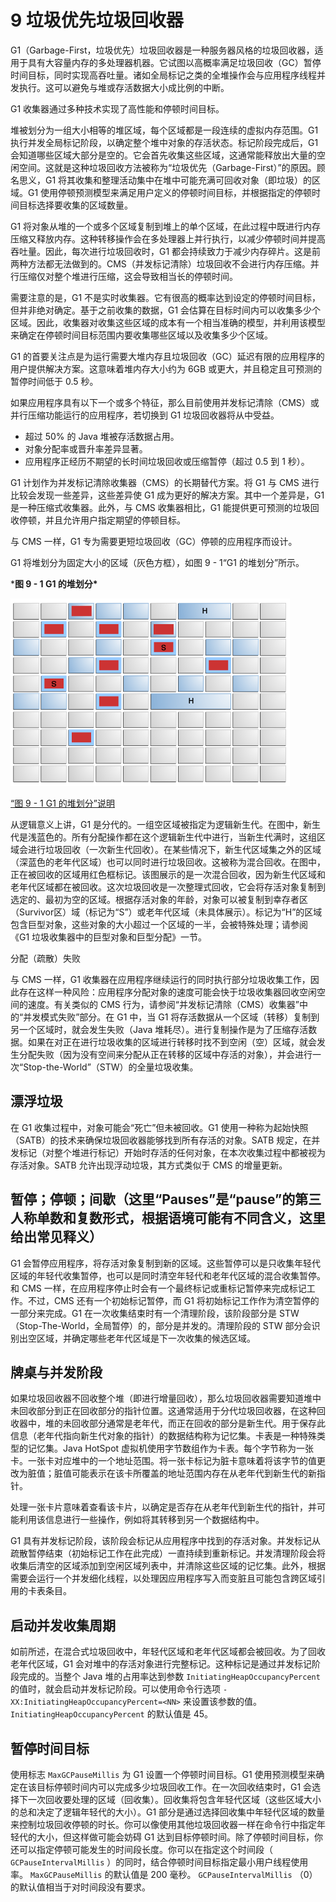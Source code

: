 # 9 垃圾优先垃圾回收器

G1（Garbage-First，垃圾优先）垃圾回收器是一种服务器风格的垃圾回收器，适用于具有大容量内存的多处理器机器。它试图以高概率满足垃圾回收（GC）暂停时间目标，同时实现高吞吐量。诸如全局标记之类的全堆操作会与应用程序线程并发执行。这可以避免与堆或存活数据大小成比例的中断。

G1 收集器通过多种技术实现了高性能和停顿时间目标。

堆被划分为一组大小相等的堆区域，每个区域都是一段连续的虚拟内存范围。G1 执行并发全局标记阶段，以确定整个堆中对象的存活状态。标记阶段完成后，G1 会知道哪些区域大部分是空的。它会首先收集这些区域，这通常能释放出大量的空闲空间。这就是这种垃圾回收方法被称为“垃圾优先（Garbage-First）”的原因。顾名思义，G1 将其收集和整理活动集中在堆中可能充满可回收对象（即垃圾）的区域。G1 使用停顿预测模型来满足用户定义的停顿时间目标，并根据指定的停顿时间目标选择要收集的区域数量。

G1 将对象从堆的一个或多个区域复制到堆上的单个区域，在此过程中既进行内存压缩又释放内存。这种转移操作会在多处理器上并行执行，以减少停顿时间并提高吞吐量。因此，每次进行垃圾回收时，G1 都会持续致力于减少内存碎片。这是前两种方法都无法做到的。CMS（并发标记清除）垃圾回收不会进行内存压缩。并行压缩仅对整个堆进行压缩，这会导致相当长的停顿时间。

需要注意的是，G1 不是实时收集器。它有很高的概率达到设定的停顿时间目标，但并非绝对确定。基于之前收集的数据，G1 会估算在目标时间内可以收集多少个区域。因此，收集器对收集这些区域的成本有一个相当准确的模型，并利用该模型来确定在停顿时间目标范围内要收集哪些区域以及收集多少个区域。

G1 的首要关注点是为运行需要大堆内存且垃圾回收（GC）延迟有限的应用程序的用户提供解决方案。这意味着堆内存大小约为 6GB 或更大，并且稳定且可预测的暂停时间低于 0.5 秒。

如果应用程序具有以下一个或多个特征，那么目前使用并发标记清除（CMS）或并行压缩功能运行的应用程序，若切换到 G1 垃圾回收器将从中受益。

- 超过 50% 的 Java 堆被存活数据占用。
- 对象分配率或晋升率差异显著。
- 应用程序正经历不期望的长时间垃圾回收或压缩暂停（超过 0.5 到 1 秒）。

G1 计划作为并发标记清除收集器（CMS）的长期替代方案。将 G1 与 CMS 进行比较会发现一些差异，这些差异使 G1 成为更好的解决方案。其中一个差异是，G1 是一种压缩式收集器。此外，与 CMS 收集器相比，G1 能提供更可预测的垃圾回收停顿，并且允许用户指定期望的停顿目标。

与 CMS 一样，G1 专为需要更短垃圾回收（GC）停顿的应用程序而设计。

G1 将堆划分为固定大小的区域（灰色方框），如图 9 - 1“G1 的堆划分”所示。

***图 9 - 1 G1 的堆划分\***

![Description of Figure 9-1 follows](./assets/README/jsgct_dt_004_grbg_frst_hp.png)

[“图 9 - 1 G1 的堆划分”说明](https://docs.oracle.com/javase/8/docs/technotes/guides/vm/gctuning/img_text/jsgct_dt_004_grbg_frst_hp.html)



从逻辑意义上讲，G1 是分代的。一组空区域被指定为逻辑新生代。在图中，新生代是浅蓝色的。所有分配操作都在这个逻辑新生代中进行，当新生代满时，这组区域会进行垃圾回收（一次新生代回收）。在某些情况下，新生代区域集之外的区域（深蓝色的老年代区域）也可以同时进行垃圾回收。这被称为混合回收。在图中，正在被回收的区域用红色框标记。该图展示的是一次混合回收，因为新生代区域和老年代区域都在被回收。这次垃圾回收是一次整理式回收，它会将存活对象复制到选定的、最初为空的区域。根据存活对象的年龄，对象可以被复制到幸存者区（Survivor区）域（标记为“S”）或老年代区域（未具体展示）。标记为“H”的区域包含巨型对象，这些对象的大小超过一个区域的一半，会被特殊处理；请参阅《G1 垃圾收集器中的巨型对象和巨型分配》一节。



分配（疏散）失败

与 CMS 一样，G1 收集器在应用程序继续运行的同时执行部分垃圾收集工作，因此存在这样一种风险：应用程序分配对象的速度可能会快于垃圾收集器回收空闲空间的速度。有关类似的 CMS 行为，请参阅“并发标记清除（CMS）收集器”中的“并发模式失败”部分。在 G1 中，当 G1 将存活数据从一个区域（转移）复制到另一个区域时，就会发生失败（Java 堆耗尽）。进行复制操作是为了压缩存活数据。如果在对正在进行垃圾收集的区域进行转移时找不到空闲（空）区域，就会发生分配失败（因为没有空间来分配从正在转移的区域中存活的对象），并会进行一次“Stop-the-World”（STW）的全量垃圾收集。

## 漂浮垃圾

在 G1 收集过程中，对象可能会“死亡”但未被回收。G1 使用一种称为起始快照（SATB）的技术来确保垃圾回收器能够找到所有存活的对象。SATB 规定，在并发标记（对整个堆进行标记）开始时存活的任何对象，在本次收集过程中都被视为存活对象。SATB 允许出现浮动垃圾，其方式类似于 CMS 的增量更新。



## 暂停；停顿；间歇（这里“Pauses”是“pause”的第三人称单数和复数形式，根据语境可能有不同含义，这里给出常见释义）

G1 会暂停应用程序，将存活对象复制到新的区域。这些暂停可以是只收集年轻代区域的年轻代收集暂停，也可以是同时清空年轻代和老年代区域的混合收集暂停。和 CMS 一样，在应用程序停止时会有一个最终标记或重标记暂停来完成标记工作。不过，CMS 还有一个初始标记暂停，而 G1 将初始标记工作作为清空暂停的一部分来完成。G1 在一次收集结束时有一个清理阶段，该阶段部分是 STW（Stop-The-World，全局暂停）的，部分是并发的。清理阶段的 STW 部分会识别出空区域，并确定哪些老年代区域是下一次收集的候选区域。



## 牌桌与并发阶段

如果垃圾回收器不回收整个堆（即进行增量回收），那么垃圾回收器需要知道堆中未回收部分到正在回收部分的指针位置。这通常适用于分代垃圾回收器，在这种回收器中，堆的未回收部分通常是老年代，而正在回收的部分是新生代。用于保存此信息（老年代指向新生代对象的指针）的数据结构称为记忆集。卡表是一种特殊类型的记忆集。Java HotSpot 虚拟机使用字节数组作为卡表。每个字节称为一张卡。一张卡对应堆中的一个地址范围。将一张卡标记为脏卡意味着将该字节的值更改为脏值；脏值可能表示在该卡所覆盖的地址范围内存在从老年代到新生代的新指针。

处理一张卡片意味着查看该卡片，以确定是否存在从老年代到新生代的指针，并可能利用该信息进行一些操作，例如将其转移到另一个数据结构中。

G1 具有并发标记阶段，该阶段会标记从应用程序中找到的存活对象。并发标记从疏散暂停结束（初始标记工作在此完成）一直持续到重新标记。并发清理阶段会将收集后清空的区域添加到空闲区域列表中，并清除这些区域的记忆集。此外，根据需要会运行一个并发细化线程，以处理因应用程序写入而变脏且可能包含跨区域引用的卡表条目。





## 启动并发收集周期

如前所述，在混合式垃圾回收中，年轻代区域和老年代区域都会被回收。为了回收老年代区域，G1 会对堆中的存活对象进行完整标记。这种标记是通过并发标记阶段完成的。当整个 Java 堆的占用率达到参数 `InitiatingHeapOccupancyPercent` 的值时，就会启动并发标记阶段。可以使用命令行选项 `-XX:InitiatingHeapOccupancyPercent=<NN>` 来设置该参数的值。 `InitiatingHeapOccupancyPercent` 的默认值是 45。



## 暂停时间目标

使用标志 `MaxGCPauseMillis` 为 G1 设置一个停顿时间目标。G1 使用预测模型来确定在该目标停顿时间内可以完成多少垃圾回收工作。在一次回收结束时，G1 会选择下一次回收要处理的区域（回收集）。回收集将包含年轻代区域（这些区域大小的总和决定了逻辑年轻代的大小）。G1 部分是通过选择回收集中年轻代区域的数量来控制垃圾回收停顿的时长。你可以像使用其他垃圾回收器一样在命令行中指定年轻代的大小，但这样做可能会妨碍 G1 达到目标停顿时间。除了停顿时间目标，你还可以指定停顿可能发生的时间段长度。你可以在指定这个时间段（ `GCPauseIntervalMillis` ）的同时，结合停顿时间目标指定最小用户线程使用率。 `MaxGCPauseMillis` 的默认值是 200 毫秒。 `GCPauseIntervalMillis` （0）的默认值相当于对时间段没有要求。